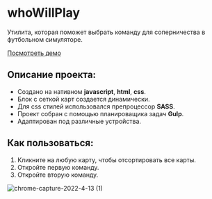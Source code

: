 # whoWillPlay
Утилита, которая поможет выбрать команду для соперничества в футбольном симуляторе.

[Посмотреть демо](https://whowillplay.horoshere.ru/)

## Описание проекта:

* Создано на нативном **javascript**, **html**, **css**.
* Блок с сеткой карт создается динамически.
* Для css стилей использовался препроцессор **SASS**.
* Проект собран с помощью планироващика задач **Gulp**.
* Адаптирован под различные устройства.


## Как пользоваться:
1. Кликните на любую карту, чтобы отсортировать все карты.
2. Откройте первую команду.
3. Откройте вторую команду. 

![chrome-capture-2022-4-13 (1)](https://user-images.githubusercontent.com/85732162/168296329-bb62a4d8-5777-4b68-ad00-ac848cd452f2.gif)
